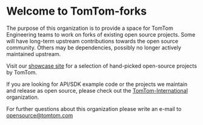 # Welcome to TomTom-forks

The purpose of this organization is to provide a space for TomTom Engineering teams to work on forks of existing open source projects. Some will have long-term upstream contributions towards the open source community. Others may be dependencies, possibly no longer actively maintained upstream.

Visit our [showcase site](https://tomtom-international.github.io/) for a selection of hand-picked open-source projects by TomTom.

If you are looking for API/SDK example code or the projects we maintain and release as open source, please check out the [TomTom-International](https://github.com/tomtom-international) organization. 

For further questions about this organization please write an e-mail to opensource@tomtom.com
